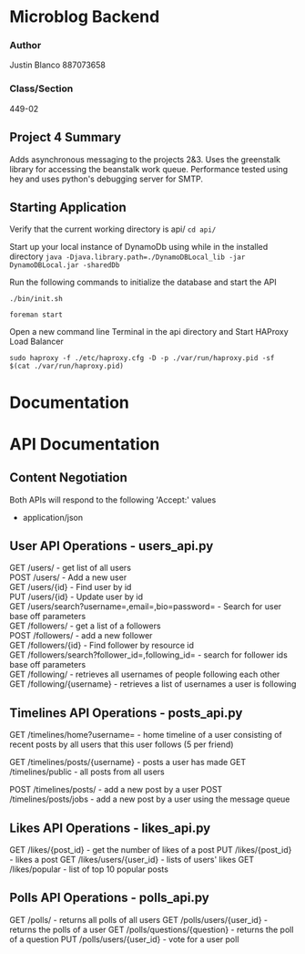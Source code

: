 # Microblog Backend

### Author
Justin Blanco 887073658

### Class/Section
449-02

## Project 4 Summary
Adds asynchronous messaging to the projects 2&3. Uses the greenstalk library for accessing the beanstalk work queue.
Performance tested using hey and uses python's debugging server for SMTP.

## Starting Application
Verify that the current working directory is api/ `cd api/`

Start up your local instance of DynamoDb using while in the installed directory
`java -Djava.library.path=./DynamoDBLocal_lib -jar DynamoDBLocal.jar -sharedDb`

Run the following commands to initialize the database and start the API

`./bin/init.sh`

`foreman start`

Open a new command line Terminal in the api directory and Start HAProxy Load Balancer
  
`sudo haproxy -f ./etc/haproxy.cfg -D -p ./var/run/haproxy.pid -sf $(cat ./var/run/haproxy.pid)`

# Documentation

# API Documentation
## Content Negotiation
Both APIs will respond to the following 'Accept:' values
* application/json

## User API Operations - users_api.py
GET   /users/ - get list of all users<br>
POST  /users/ - Add a new user<br>
GET   /users/{id} - Find user by id<br>
PUT   /users/{id} - Update user by id<br>
GET   /users/search?username=,email=,bio=password= - Search for user base off parameters<br>
GET   /followers/ - get a list of a followers<br>
POST  /followers/ - add a new follower<br>
GET   /followers/{id} - Find follower by resource id<br>
GET   /followers/search?follower_id=,following_id= - search for follower ids base off parameters<br>
GET   /following/ - retrieves all usernames of people following each other<br>
GET   /following/{username} - retrieves a list of usernames a user is following<br>

## Timelines API Operations - posts_api.py
GET   /timelines/home?username= - home timeline of a user consisting of recent posts by all users that this user follows (5 per friend)<br>

GET   /timelines/posts/{username} - posts a user has made
GET   /timelines/public - all posts from all users

POST  /timelines/posts/ - add a new post by a user
POST  /timelines/posts/jobs - add a new post by a user using the message queue

## Likes API Operations - likes_api.py
GET   /likes/{post_id} - get the number of likes of a post
PUT   /likes/{post_id} - likes a post
GET   /likes/users/{user_id} - lists of users' likes
GET   /likes/popular - list of top 10 popular posts

## Polls API Operations - polls_api.py
GET   /polls/ - returns all polls of all users
GET   /polls/users/{user_id} - returns the polls of a user
GET   /polls/questions/{question} - returns the poll of a question
PUT   /polls/users/{user_id} - vote for a user poll
